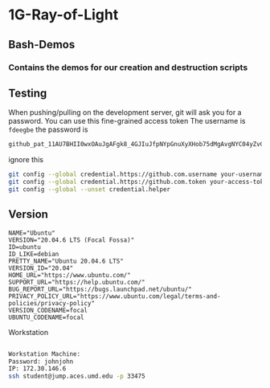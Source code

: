 # 1G-Ray-of-Light
## Bash-Demos
### Contains the demos for our creation and destruction scripts
## Testing
When pushing/pulling on the development server, git will ask you for a password. You can use this fine-grained access token
The username is
`fdeegbe`
the password is
```bash
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
```

ignore this
```bash
git config --global credential.https://github.com.username your-username
git config --global credential.https://github.com.token your-access-token
git config --global --unset credential.helper
```
 ## Version
 ```
 NAME="Ubuntu"
VERSION="20.04.6 LTS (Focal Fossa)"
ID=ubuntu
ID_LIKE=debian
PRETTY_NAME="Ubuntu 20.04.6 LTS"
VERSION_ID="20.04"
HOME_URL="https://www.ubuntu.com/"
SUPPORT_URL="https://help.ubuntu.com/"
BUG_REPORT_URL="https://bugs.launchpad.net/ubuntu/"
PRIVACY_POLICY_URL="https://www.ubuntu.com/legal/terms-and-policies/privacy-policy"
VERSION_CODENAME=focal
UBUNTU_CODENAME=focal
```
Workstation
```bash

Workstation Machine:
Password: johnjohn
IP: 172.30.146.6
ssh student@jump.aces.umd.edu -p 33475

```

